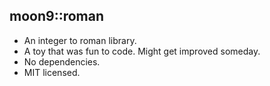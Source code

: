 ## moon9::roman
- An integer to roman library.
- A toy that was fun to code. Might get improved someday.
- No dependencies.
- MIT licensed.
